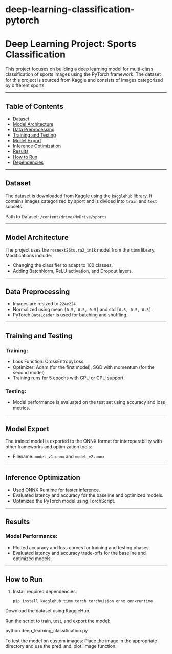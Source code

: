# deep-learning-classification-pytorch

# Deep Learning Project: Sports Classification

This project focuses on building a deep learning model for multi-class classification of sports images using the PyTorch framework. The dataset for this project is sourced from Kaggle and consists of images categorized by different sports.

---

## Table of Contents

- [Dataset](#dataset)
- [Model Architecture](#model-architecture)
- [Data Preprocessing](#data-preprocessing)
- [Training and Testing](#training-and-testing)
- [Model Export](#model-export)
- [Inference Optimization](#inference-optimization)
- [Results](#results)
- [How to Run](#how-to-run)
- [Dependencies](#dependencies)

---

## Dataset

The dataset is downloaded from Kaggle using the `kagglehub` library. It contains images categorized by sport and is divided into `train` and `test` subsets.

Path to Dataset: `/content/drive/MyDrive/sports`

---

## Model Architecture

The project uses the `resnext26ts.ra2_in1k` model from the `timm` library. Modifications include:

- Changing the classifier to adapt to 100 classes.
- Adding BatchNorm, ReLU activation, and Dropout layers.

---

## Data Preprocessing

- Images are resized to `224x224`.
- Normalized using mean `[0.5, 0.5, 0.5]` and std `[0.5, 0.5, 0.5]`.
- PyTorch `DataLoader` is used for batching and shuffling.

---

## Training and Testing

### Training:
- Loss Function: CrossEntropyLoss
- Optimizer: Adam (for the first model), SGD with momentum (for the second model)
- Training runs for 5 epochs with GPU or CPU support.

### Testing:
- Model performance is evaluated on the test set using accuracy and loss metrics.

---

## Model Export

The trained model is exported to the ONNX format for interoperability with other frameworks and optimization tools:
- Filename: `model_v1.onnx` and `model_v2.onnx`

---

## Inference Optimization

- Used ONNX Runtime for faster inference.
- Evaluated latency and accuracy for the baseline and optimized models.
- Optimized the PyTorch model using TorchScript.

---

## Results

### Model Performance:
- Plotted accuracy and loss curves for training and testing phases.
- Evaluated latency and accuracy trade-offs for the baseline and optimized models.

---

## How to Run

1. Install required dependencies:
   ```bash
   pip install kagglehub timm torch torchvision onnx onnxruntime
   
Download the dataset using KaggleHub.

Run the script to train, test, and export the model:

python deep_learning_classification.py

To test the model on custom images: Place the image in the appropriate directory and use the pred_and_plot_image function.
